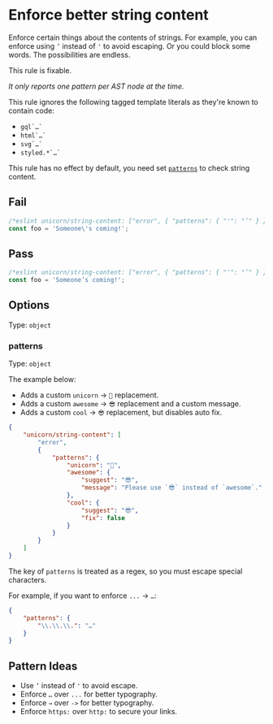 # Enforce better string content

Enforce certain things about the contents of strings. For example, you can enforce using `’` instead of `'` to avoid escaping. Or you could block some words. The possibilities are endless.

This rule is fixable.

*It only reports one pattern per AST node at the time.*

This rule ignores the following tagged template literals as they're known to contain code:

- ``gql`…` ``
- ``html`…` ``
- ``svg`…` ``
- ``styled.*`…` ``

This rule has no effect by default, you need set [`patterns`](#patterns) to check string content.

## Fail

```js
/*eslint unicorn/string-content: ["error", { "patterns": { "'": "’" } }]*/
const foo = 'Someone\'s coming!';
```

## Pass

```js
/*eslint unicorn/string-content: ["error", { "patterns": { "'": "’" } }]*/
const foo = 'Someone’s coming!';
```

## Options

Type: `object`

### patterns

Type: `object`

The example below:

- Adds a custom `unicorn` → `🦄` replacement.
- Adds a custom `awesome` → `😎` replacement and a custom message.
- Adds a custom `cool` → `😎` replacement, but disables auto fix.

```json
{
	"unicorn/string-content": [
		"error",
		{
			"patterns": {
				"unicorn": "🦄",
				"awesome": {
					"suggest": "😎",
					"message": "Please use `😎` instead of `awesome`."
				},
				"cool": {
					"suggest": "😎",
					"fix": false
				}
			}
		}
	]
}
```

The key of `patterns` is treated as a regex, so you must escape special characters.

For example, if you want to enforce `...` → `…`:

```json
{
	"patterns": {
		"\\.\\.\\.": "…"
	}
}
```

## Pattern Ideas

- Use `’` instead of `'` to avoid escape.
- Enforce `…` over `...` for better typography.
- Enforce `→` over `->` for better typography.
- Enforce `https:` over `http:` to secure your links.
